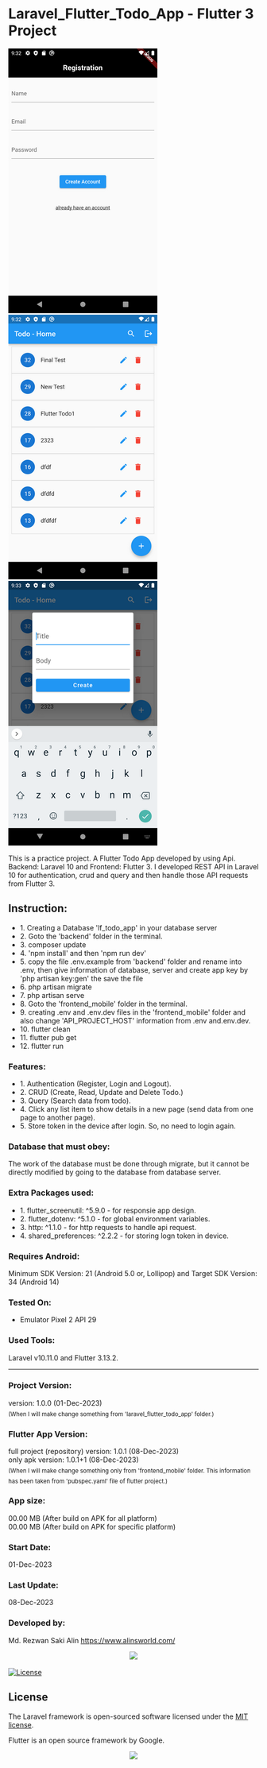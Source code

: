 # Laravel_Flutter_Todo_App - Flutter 3 Project

![Alt text](screenshot_1.png "Laravel_Flutter_Todo_App - Flutter")
![Alt text](screenshot_2.png "Laravel_Flutter_Todo_App - Flutter")
![Alt text](screenshot_3.png "Laravel_Flutter_Todo_App - Flutter")

This is a practice project. A Flutter Todo App developed by using Api. 
Backend: Laravel 10 and Frontend: Flutter 3.
I developed REST API in Laravel 10 for authentication, crud and query and then handle those API requests from Flutter 3. 

## Instruction:
<ul>
    <li>1. Creating a Database 'lf_todo_app' in your database server</li>
    <li>2. Goto the 'backend' folder in the terminal.</li>
    <li>3. composer update</li>
    <li>4. 'npm install' and then 'npm run dev'</li>
    <li>5. copy the file .env.example from 'backend' folder and rename into .env, then give information of database, server and create app key by 'php artisan key:gen' the save the file</li>
    <li>6. php artisan migrate</li>
    <li>7. php artisan serve</li> 
    <li>8. Goto the 'frontend_mobile' folder in the terminal.</li>
    <li>9. creating .env and .env.dev files in the 'frontend_mobile' folder and also change 'API_PROJECT_HOST' information from .env and.env.dev.</li>
    <li>10. flutter clean</li>
    <li>11. flutter pub get</li>
    <li>12. flutter run</li>
</ul>

### Features:

<ul>
    <li>1. Authentication (Register, Login and Logout).</li>
    <li>2. CRUD (Create, Read, Update and Delete Todo.)</li>
    <li>3. Query (Search data from todo).</li>
    <li>4. Click any list item to show details in a new page (send data from one page to another page).</li>
    <li>5. Store token in the device after login. So, no need to login again.</li>
</ul>

### Database that must obey:

The work of the database must be done through migrate, but it cannot be directly modified by going to the database from database server.

### Extra Packages used:
 
<ul>
  <li>1. flutter_screenutil: ^5.9.0 - for responsie app design.</li>
  <li>2. flutter_dotenv: ^5.1.0 - for global environment variables.</li>
  <li>3. http: ^1.1.0 - for http requests to handle api request.</li>
  <li>4. shared_preferences: ^2.2.2 - for storing logn token in device.</li>
</ul>

### Requires Android:

Minimum SDK Version: 21 (Android 5.0 or, Lollipop) and Target SDK Version: 34 (Android 14)

### Tested On:

- Emulator Pixel 2 API 29

### Used Tools:

Laravel v10.11.0 and Flutter 3.13.2. 

<hr>

### Project Version:

version: 1.0.0 (01-Dec-2023) <br />
<sub>(When I will make change something from 'laravel_flutter_todo_app' folder.)</sub>

### Flutter App Version:
full project (repository) version: 1.0.1 (08-Dec-2023) <br />
only apk version: 1.0.1+1 (08-Dec-2023) <br />
<sub>(When I will make change something only from 'frontend_mobile' folder. This information has been taken from 'pubspec.yaml' file of flutter project.)</sub>

### App size:

00.00 MB (After build on APK for all platform) <br />
00.00 MB (After build on APK for specific platform)

### Start Date:

01-Dec-2023

### Last Update:

08-Dec-2023

### Developed by:

Md. Rezwan Saki Alin
https://www.alinsworld.com/

<p align="center"><a href="https://laravel.com" target="_blank"><img src="https://raw.githubusercontent.com/laravel/art/master/logo-lockup/5%20SVG/2%20CMYK/1%20Full%20Color/laravel-logolockup-cmyk-red.svg" width="400"></a></p>

<a href="https://packagist.org/packages/laravel/framework"><img src="https://img.shields.io/packagist/l/laravel/framework" alt="License"></a>

</p>

## License

The Laravel framework is open-sourced software licensed under the [MIT license](https://opensource.org/licenses/MIT).

Flutter is an open source framework by Google.

<p align="center"><a href="https://flutter.dev/" target="_blank"><img src="flutter_logo.svg" width="200"></a></p>